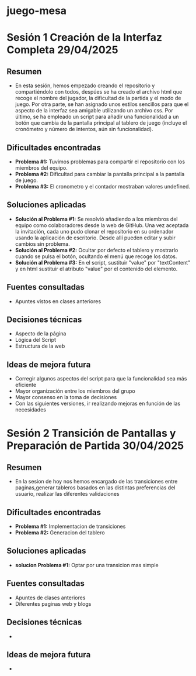 # juego-mesa
# Sesión 1 Creación de la Interfaz Completa 29/04/2025

## Resumen
- En esta sesión, hemos empezado creando el repositorio y compartiéndolo con todos, despúes se ha creado el archivo html que recoge el nombre del jugador, la dificultad de la partida y el modo de juego. Por otra parte, se han asignado unos estilos sencillos para que el aspecto de la interfaz sea amigable utilizando un archivo css. Por último, se ha empleado un script para añadir una funcionalidad a un botón que cambia de la pantalla principal al tablero de juego (incluye el cronómetro y número de intentos, aún sin funcionalidad).

## Dificultades encontradas
- **Problema #1:** Tuvimos problemas para compartir el repositorio con los miembros del equipo.
- **Problema #2:** Dificultad para cambiar la pantalla principal a la pantalla de juego.
- **Problema #3:** El cronometro y el contador mostraban valores undefined.

## Soluciones aplicadas
- **Solución al Problema #1:** Se resolvió añadiendo a los miembros del equipo como colaboradores desde la web de GitHub. Una vez aceptada la invitación, cada uno pudo clonar el repositorio en su ordenador usando la aplicación de escritorio. Desde allí pueden editar y subir cambios sin problema.
- **Solución al Problema #2:** Ocultar por defecto el tablero y mostrarlo cuando se pulsa el botón, ocultando el menú que recoge los datos.
- **Solución al Problema #3:** En el script, sustituir "value" por "textContent" y en html sustituir el atributo "value" por el contenido del elemento.

## Fuentes consultadas
- Apuntes vistos en clases anteriores

## Decisiones técnicas
- Aspecto de la página
- Lógica del Script
- Estructura de la web

## Ideas de mejora futura
- Corregir algunos aspectos del script para que la funcionalidad sea más eficiente
- Mayor organización entre los miembros del grupo
- Mayor consenso en la toma de decisiones
- Con las siguientes versiones, ir realizando mejoras en función de las necesidades


# Sesión 2 Transición de Pantallas y Preparación de Partida 30/04/2025

## Resumen
- En la sesion de hoy nos hemos encargado de las transiciones entre paginas,generar tableros basados en las distintas preferencias del usuario, realizar las diferentes validaciones

## Dificultades encontradas
- **Problema #1:** Implementacion de transiciones
- **Problema #2:** Generacion del tablero

## Soluciones aplicadas
- **solucion Problema #1:** Optar por una transicion mas simple

## Fuentes consultadas
- Apuntes de clases anteriores
- Diferentes paginas web y blogs
## Decisiones técnicas
- 

## Ideas de mejora futura
- 
